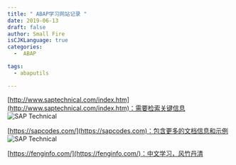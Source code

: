 ```yaml
---
title: " ABAP学习网站记录 "
date: 2019-06-13
draft: false
author: Small Fire
isCJKLanguage: true
categories: 
  -  ABAP

tags: 
  - abaputils

---
```


[http://www.saptechnical.com/index.htm](http://www.saptechnical.com/index.htm)：需要检索关键信息
![SAP Technical](/images/ABAP/WebSite.png)

[https://sapcodes.com/](https://sapcodes.com)：包含更多的文档信息和示例
![SAP Technical](/images/ABAP/WebSite2.png)

[https://fenginfo.com/](https://fenginfo.com/)：中文学习，风竹丹清